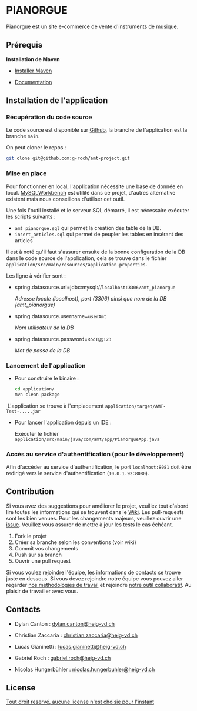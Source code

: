 # PIANORGUE

Pianorgue est un site e-commerce de vente d'instruments de musique.

## Prérequis

**Installation de Maven**

* [Installer Maven](https://maven.apache.org/install.html)

* [Documentation](https://maven.apache.org/guides/introduction/introduction-to-the-lifecycle.html)

  

## Installation de l'application

### Récupération du code source

Le code source est disponible sur [Github](https://github.com/g-roch/amt-project), la branche de l'application est la branche `main`.

On peut cloner le repos : 

```bash
git clone git@github.com:g-roch/amt-project.git
```



### Mise en place

Pour fonctionner en local, l'application nécessite une base de donnée en local. [MySQLWorkbench](https://dev.mysql.com/downloads/workbench/) est utilité dans ce projet, d'autres alternative existent mais nous conseillons d'utiliser cet outil. 

Une fois l'outil installé et le serveur SQL démarré, il est nécessaire exécuter les scripts suivants : 

* `amt_pianorgue.sql` qui permet la création des table de la DB.
* `insert_articles.sql` qui permet de peupler les tables en insérant des articles 



Il est à noté qu'il faut s'assurer ensuite de la bonne configuration de la DB dans le code source de l'application, cela se trouve dans le fichier `application/src/main/resources/application.properties`.

Les ligne à vérifier sont : 

* spring.datasource.url=jdbc:mysql://`localhost:3306/amt_pianorgue`

  *Adresse locale (localhost), port (3306) ainsi que nom de la DB (amt_pianorgue)*

* spring.datasource.username=`userAmt `

  *Nom utilisateur de la DB*

* spring.datasource.password=`RooT@@123`

  *Mot de passe de la DB*



### Lancement de l'application

* Pour construire le binaire : 

  ```sh
  cd application/
  mvn clean package
  ```

​	   L'application se trouve à l'emplacement `application/target/AMT-Test-.....jar`



* Pour lancer l'application depuis un IDE :

  Exécuter le fichier `application/src/main/java/com/amt/app/PianorgueApp.java`



### Accès au service d'authentification (pour le développement)

Afin d'accéder au service d'authentification, le port `localhost:8081` doit être redirigé vers le service d'authentification (`10.0.1.92:8080`). 



## Contribution

Si vous avez des suggestions pour améliorer le projet, veuillez tout d'abord lire toutes les informations qui se trouvent dans le [Wiki](https://github.com/g-roch/amt-project/wiki). Les pull-requests sont les bien venues. Pour les changements majeurs, veuillez ouvrir une [issue](https://github.com/g-roch/amt-project/issues). Veuillez vous assurer de mettre à jour les tests le cas échéant. 

1. Fork le projet
2. Créer sa branche selon les conventions (voir wiki)
3. Commit vos changements 
4. Push sur sa branch
5. Ouvrir une pull request

Si vous voulez rejoindre l'équipe, les informations de contacts se trouve juste en dessous. 
Si vous devez rejoindre notre équipe vous pouvez aller regarder [nos methodologies de travail](https://github.com/g-roch/amt-project/wiki/Pratiques-collaboratives) et rejoindre [notre outil collaboratif](https://github.com/g-roch/amt-project/wiki/Outils-int%C3%A9gration). Au plaisir de travailler avec vous.



## Contacts

- Dylan Canton : dylan.canton@heig-vd.ch

- Christian Zaccaria : christian.zaccaria@heig-vd.ch

- Lucas Gianinetti : lucas.gianinetti@heig-vd.ch

- Gabriel Roch : gabriel.roch@heig-vd.ch

- Nicolas Hungerbühler : nicolas.hungerbuhler@heig-vd.ch

  

## License

[Tout droit reservé, aucune license n'est choisie pour l'instant](https://choosealicense.com/licenses/)

